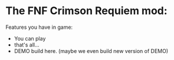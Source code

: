 # The FNF Crimson Requiem mod:

Features you have in game:

* You can play
* that's all...
* DEMO build here. (maybe we even build new version of DEMO)
